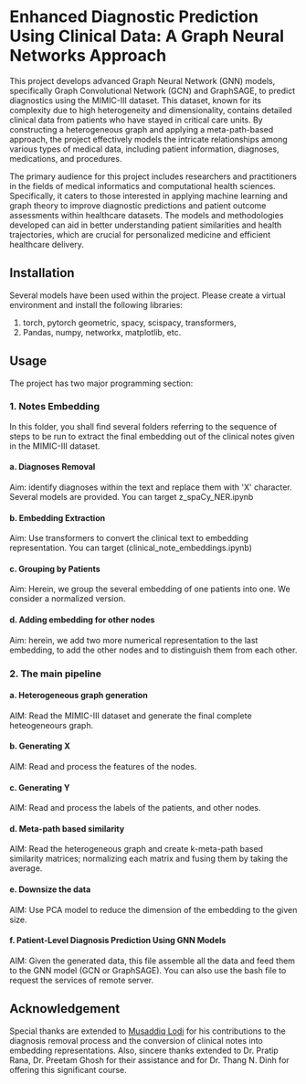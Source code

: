 # Enhanced Diagnostic Prediction Using Clinical Data: A Graph Neural Networks Approach

This project develops advanced Graph Neural Network (GNN) models, specifically Graph Convolutional Network (GCN) and GraphSAGE, to predict diagnostics using the MIMIC-III dataset. This dataset, known for its complexity due to high heterogeneity and dimensionality, contains detailed clinical data from patients who have stayed in critical care units. By constructing a heterogeneous graph and applying a meta-path-based approach, the project effectively models the intricate relationships among various types of medical data, including patient information, diagnoses, medications, and procedures.

The primary audience for this project includes researchers and practitioners in the fields of medical informatics and computational health sciences. Specifically, it caters to those interested in applying machine learning and graph theory to improve diagnostic predictions and patient outcome assessments within healthcare datasets. The models and methodologies developed can aid in better understanding patient similarities and health trajectories, which are crucial for personalized medicine and efficient healthcare delivery.

## Installation

Several models have been used within the project. Please create a virtual environment and install the following libraries:
1. torch, pytorch geometric, spacy, scispacy, transformers, 
2. Pandas, numpy, networkx, matplotlib, etc.

## Usage

The project has two major programming section:
### 1. Notes Embedding
In this folder, you shall find several folders referring to the sequence of steps to be run to extract the final embedding out of the clinical notes given in the MIMIC-III dataset.

#### a. Diagnoses Removal
Aim: identify diagnoses within the text and replace them with 'X' character. Several models are provided. You can target z_spaCy_NER.ipynb

#### b. Embedding Extraction
Aim: Use transformers to convert the clinical text to embedding representation.
You can target (clinical_note_embeddings.ipynb)

#### c. Grouping by Patients
Aim: Herein, we group the several embedding of one patients into one. We consider a normalized version. 

#### d. Adding embedding for other nodes
Aim: herein, we add two more numerical representation to the last embedding, to add the other nodes and to distinguish them from each other.

### 2. The main pipeline

#### a. Heterogeneous graph generation
AIM: Read the MIMIC-III dataset and generate the final complete heteogeneours graph.

#### b. Generating X
AIM: Read and process the features of the nodes.

#### c. Generating Y 
AIM: Read and process the labels of the patients, and other nodes.

#### d. Meta-path based similarity
AIM: Read the heterogeneous graph and create k-meta-path based similarity matrices; normalizing each matrix and fusing them by taking the average.

#### e. Downsize the data
AIM: Use PCA model to reduce the dimension of the embedding to the given size. 

#### f. Patient-Level Diagnosis Prediction Using GNN Models
AIM: Given the generated data, this file assemble all the data and feed them to the GNN model (GCN or GraphSAGE). You can also use the bash file to request the services of remote server.


## Acknowledgement

Special thanks are extended to [Musaddiq Lodi](https://github.com/lodimk2) for his contributions to the diagnosis removal process and the conversion of clinical notes into embedding representations.
Also, sincere thanks extended to Dr. Pratip Rana, Dr. Preetam Ghosh for their assistance and for Dr. Thang N. Dinh for offering this significant course.
